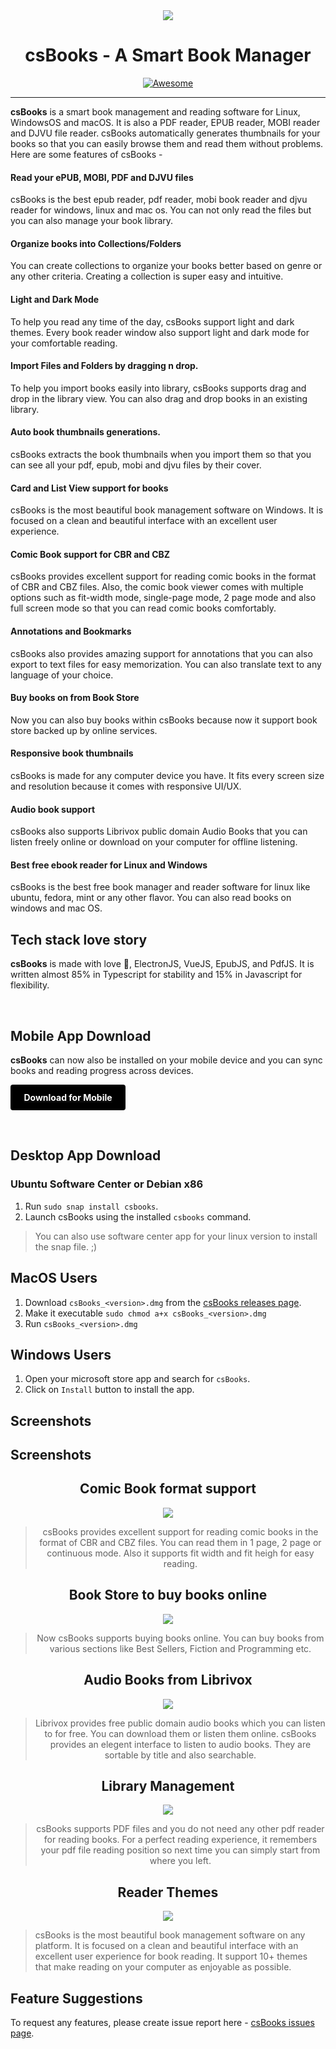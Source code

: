 <div align="center" style="width: 100%;">
<img src= "https://caesiumstudio.github.io/csBooks-updates/assets/screenshots/msfg.jpg"/>
</div>

<div align="center" style="width:100%">
  <h1 align="center">csBooks - A Smart Book Manager</h1>
</div>

<p align="center">
    <a href="https://github.com/sindresorhus/awesome-electron"><img alt="Awesome" src="https://cdn.rawgit.com/sindresorhus/awesome/d7305f38d29fed78fa85652e3a63e154dd8e8829/media/badge.svg"></a>
</p>

---

**csBooks** is a smart book management and reading software for Linux, WindowsOS and macOS. It is also a PDF reader, EPUB reader, MOBI reader and DJVU file reader. csBooks automatically generates thumbnails for your books so that you can easily browse them and read them without problems. Here are some features of csBooks -

#### Read your ePUB, MOBI, PDF and DJVU files

csBooks is the best epub reader, pdf reader, mobi book reader and djvu reader for windows, linux and mac os. You can not only read the files but you can also manage your book library.

#### Organize books into Collections/Folders

You can create collections to organize your books better based on genre or any other criteria. Creating a collection is super easy and intuitive.

#### Light and Dark Mode

To help you read any time of the day, csBooks support light and dark themes. Every book reader window also support light and dark mode for your comfortable reading.

#### Import Files and Folders by dragging n drop.

To help you import books easily into library, csBooks supports drag and drop in the library view. You can also drag and drop books in an existing library.

#### Auto book thumbnails generations.

csBooks extracts the book thumbnails when you import them so that you can see all your pdf, epub, mobi and djvu files by their cover.

#### Card and List View support for books

csBooks is the most beautiful book management software on Windows. It is focused on a clean and beautiful interface with an excellent user experience.

#### Comic Book support for CBR and CBZ

csBooks provides excellent support for reading comic books in the format of CBR and CBZ files. Also, the comic book viewer comes with multiple options such as fit-width mode, single-page mode, 2 page mode and also full screen mode so that you can read comic books comfortably.

#### Annotations and Bookmarks

csBooks also provides amazing support for annotations that you can also export to text files for easy memorization. You can also translate text to any language of your choice.

#### Buy books on from Book Store

Now you can also buy books within csBooks because now it support book store backed up by online services.

#### Responsive book thumbnails

csBooks is made for any computer device you have. It fits every screen size and resolution because it comes with responsive UI/UX.

#### Audio book support

csBooks also supports Librivox public domain Audio Books that you can listen freely online or download on your computer for offline listening.

#### Best free ebook reader for Linux and Windows

csBooks is the best free book manager and reader software for linux like ubuntu, fedora, mint or any other flavor. You can also read books on windows and mac OS.

## Tech stack love story

**csBooks** is made with love :sparkling_heart:, ElectronJS, VueJS, EpubJS, and PdfJS. It is written almost 85% in Typescript for stability and 15% in Javascript for flexibility.
<p>&nbsp;</p>

## Mobile App Download
**csBooks** can now also be installed on your mobile device and you can sync books and reading progress across devices.
<div>
<a href="https://caesiumstudio.com/csbooks?device=mobile" target="_blank">
<div style="background: black; width: 160px; text-align: center; padding: 12px;color: white; border-radius: 4px;"><b>Download for Mobile</b></div></a>
</div>
<p>&nbsp;</p>


## Desktop App Download

### Ubuntu Software Center or Debian x86

1. Run `sudo snap install csbooks`.
2. Launch csBooks using the installed `csbooks` command.

> You can also use software center app for your linux version to install the snap file. ;)

## MacOS Users

1. Download `csBooks_<version>.dmg` from the [csBooks releases page](https://github.com/caesiumstudio/csBooks-updates/releases).
2. Make it executable `sudo chmod a+x csBooks_<version>.dmg`
3. Run `csBooks_<version>.dmg`

## Windows Users

1. Open your microsoft store app and search for `csBooks`.
2. Click on `Install` button to install the app.

## Screenshots
## Screenshots

<div align="center">
<h2>Comic Book format support</h2>
<img src="https://caesiumstudio.github.io/csBooks-updates/assets/screenshots/1.jpg">

> csBooks provides excellent support for reading comic books in the format of CBR and CBZ files. You can read them in 1 page, 2 page or continuous mode. Also it supports fit width and fit heigh for easy reading.

<h2>Book Store to buy books online</h2>
<img src="https://caesiumstudio.github.io/csBooks-updates/assets/screenshots/2.jpg">

> Now csBooks supports buying books online. You can buy books from various sections like Best Sellers, Fiction and Programming etc.

<h2>Audio Books from Librivox</h2>
<img src="https://caesiumstudio.github.io/csBooks-updates/assets/screenshots/3.jpg">

> Librivox provides free public domain audio books which you can listen to for free. You can download them or listen them online. csBooks provides an elegent interface to listen to audio books. They are sortable by title and also searchable.

<h2>Library Management</h2>
<img src="https://caesiumstudio.github.io/csBooks-updates/assets/screenshots/4.jpg">

> csBooks supports PDF files and you do not need any other pdf reader for reading books. For a perfect reading experience, it remembers your pdf file reading position so next time you can simply start from where you left.

<h2>Reader Themes</h2>
<img src="https://caesiumstudio.github.io/csBooks-updates/assets/screenshots/5.jpg">
</div>

> csBooks is the most beautiful book management software on any platform. It is focused on a clean and beautiful interface with an excellent user experience for book reading. It support 10+ themes that make reading on your computer as enjoyable as possible.

## Feature Suggestions

To request any features, please create issue report here - [csBooks issues page](https://github.com/caesiumstudio/csBooks-updates/issues).
